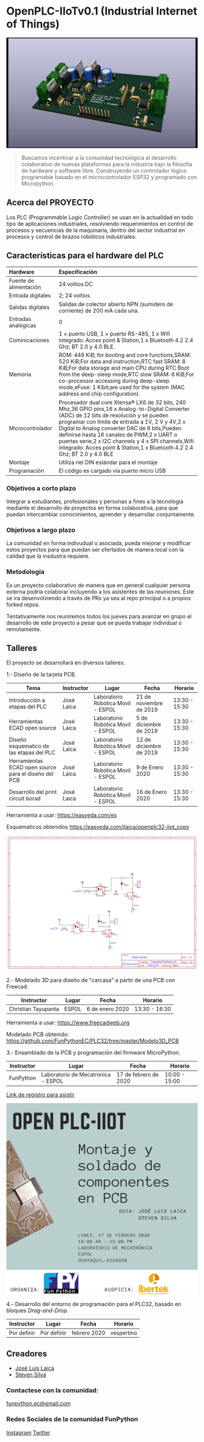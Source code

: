 # OpenPLC-IIoTv0.1 (Industrial Internet of Things)

![3D Generado por Kicad](PCB_Jose_Laica/Vista3D/PLC32V01_kicad.png)

> Buscamos incentivar a la comunidad tecnológica al desarrollo colaborativo de nuevas plataformas para la industria bajo la filosofia de hardware y software libre.
> Construyendo un controlador lógico programable basado en el microcontrolador ESP32 y programado con Micropython.

## Acerca del PROYECTO
Los PLC (Programmable Logic Controller) se usan en la actualidad en todo tipo de aplicaciones industriales, resolviendo requerimientos en control de procesos y secuencias de la maquinaria, dentro del sector industrial en procesos y control de brazos robóticos industriales.

## Características para el hardware del PLC

Hardware     | Especificación
:---------------------------| :-------
Fuente de alimentación     | 24 voltios DC 
Entrada digitales|2; 24 voltios
Salidas digitales	| Salidas de colector abierto NPN (sumidero de corriente) de 200 mA cada una.
Entradas analógicas| 0
Cominicaciones	| 1 × puerto USB, 1 × puerto RS-485, 1 x Wifi integrado: Acces point & Station,1 x Bluetooth 4.2 2.4 Ghz; BT 2.0 y 4.0 BLE. 
Memoria | ROM: 448 KiB; for booting and core functions,SRAM: 520 KiB;For data and instruction,RTC fast SRAM: 8 KiB;For data storage and main CPU during RTC Boot from the deep-sleep mode,RTC slow SRAM: 8 KiB;For co-processor accessing during deep-sleep mode,eFuse: 1 Kibit;are used for the system (MAC address and chip configuration).
Microcontrolador | Procesador dual core Xtensa® LX6 de 32 bits, 240 Mhz,36 GPIO pins,16 x Analog-to-Digital Converter (ADC) de 12 bits de resolución y se pueden programar con límite de entrada a 1V, 2 V y 4V,2 x Digital to Analog converter DAC de 8 bits,Pueden definirse hasta 16 canales de PWM,2 x UART o puertas serie,2 x I2C channels y 4 x SPI channels,Wifi integrado: Acces point & Station,1 x Bluetooth 4.2 2.4 Ghz; BT 2.0 y 4.0 BLE
Montaje | Utiliza riel DIN estándar para el montaje
Programación | El código es cargado vía puerto micro USB


### Objetivos a corto plazo

Integrar a estudiantes, profesionales y personas a fines a la tecnologia mediante el desarrollo de proyectos en forma colaborativa, para que puedan intercambiar conocimientos, aprender y desarrollar conjuntamente. 

### Objetivos a largo plazo

La comunidad en forma indivudual o asociada, pueda mejorar y modificar estos proyectos para que puedan ser ofertados de manera local con la calidad que la insdustra requiere. 

### Metodología

Es un proyecto colaborativo de manera que en general cualquier persona externa podría colaborar incluyendo a los asistentes de las reuniones. Este se ira desenvolviendo a través de PRs ya sea al repo principal o a propios forked repos.

Tentativamente nos reuniremos todos los jueves para avanzar en grupo el desarrollo de este proyecto a pesar que se pueda trabajar individual o remotamente.

## Talleres
El proyecto se desarrollará en diversos talleres. 

1.- Diseño de la tarjeta PCB.

Tema             |Instructor | Lugar | Fecha | Horario
-----------------|-----------|-------|-------|--------
Introducción a etapas del PLC |José Laica | Laboratorio Robótica Movil - ESPOL | 21 de noviembre de 2019 | 13:30 - 15:30
Herramientas ECAD open source |José Laica | Laboratorio Robótica Movil - ESPOL | 5 de diciembre de 2019 | 13:30 - 15:30
Diseño esquematico de las etapas del PLC |José Laica | Laboratorio Robótica Movil - ESPOL | 12 de diciembre de 2019 | 13:30 - 15:30
Herramientas ECAD open source para el diseño del PCB |José Laica | Laboratorio Robótica Movil - ESPOL | 9 de Enero 2020 | 13:30 - 15:30 
Desarrollo del print circuit borad |José Laica | Laboratorio Robótica Movil - ESPOL | 16 de Enero 2020 | 13:30 - 15:30 

Herramienta a usar: https://easyeda.com/es

Esquematicos obtenidos
https://easyeda.com/jlaica/openplc32-iiot_copy

![Imagen generada en easy eda](/PCB_Jose_Laica/esquematicos/Salidas.png)

2.- Modelado 3D para diseño de "carcasa" a partir de una PCB con Freecad.

Instructor | Lugar | Fecha | Horario
-----------|-------|-------|--------
Christian Tayupanta | ESPOL | 6 de enero 2020 | 13:30 - 16:30

Herramienta a usar: https://www.freecadweb.org

Modelado PCB obtenido: 
https://github.com/FunPythonEC/PLC32/tree/master/Modelo3D_PCB

3.- Ensamblado de la PCB y programación del firmware MicroPython.

Instructor | Lugar | Fecha | Horario
-----------|-------|-------|--------
FunPython | Laboratorio de Mecatronica - ESPOL | 17 de febrero de 2020 | 10:00 - 15:00

[Link de registro para asistir](http://bit.ly/plc32fpy)

![Invitacion](media/flyer_PLC32_PCB.jpeg)

4.- Desarrollo del entorno de programación para el PLC32, basado en bloques _Drag-and-Drop._

Instructor | Lugar | Fecha | Horario
-----------|-------|-------|--------
Por definir | Por definir | febrero 2020 | vespertino



## Creadores

- [José Luis Laica](https://github.com/jlaica/jose.laica/blob/main/README.md)
- [Steven Silva](https://github.com/sasilva1998)

### Contactese con la comunidad:

funpython.ec@gmail.com 

### Redes Sociales de la comunidad FunPython

[Instagram](https://www.instagram.com/funpython/)
[Twitter](https://twitter.com/funpython_ec)


